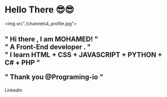 
<h1>Hello There 😎😎</h1>

<img src"./channels4_profile.jpg">
<h2>
  " Hi there , I am MOHAMED! "
  <br>
  " A Front-End developer . "
  <br>
  " I learn  HTML + CSS + JAVASCRIPT + PYTHON + C# + PHP "
  <br>

  " Thank you @Programing-io "
</h2>



<p style=" align-items: center;">
  <a href="https://www.linkedin.com/in/mohamed-ehab-164193208" style="text-decoration: none;">Linkedin</a>
</p>
